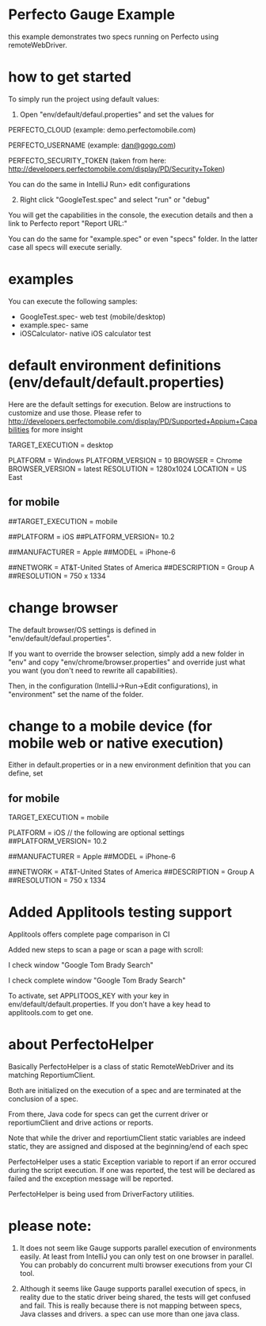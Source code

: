 # Perfecto Gauge Example
this example demonstrates two specs running on Perfecto using remoteWebDriver.

# how to get started

To simply run the project using default values:
1. Open "env/default/defaul.properties" and set the values for

PERFECTO_CLOUD (example: demo.perfectomobile.com)

PERFECTO_USERNAME (example: dan@gogo.com)

PERFECTO_SECURITY_TOKEN (taken from here: http://developers.perfectomobile.com/display/PD/Security+Token)

You can do the same in IntelliJ Run> edit configurations

2. Right click "GoogleTest.spec" and select "run" or "debug"

You will get the capabilities in the console, the execution details and then a link to Perfecto report "Report URL:"

You can do the same for "example.spec" or even "specs" folder.
In the latter case all specs will execute serially.

# examples
You can execute the following samples:
- GoogleTest.spec- web test (mobile/desktop)
- example.spec- same
- iOSCalculator- native iOS calculator test

# default environment definitions (env/default/default.properties)

Here are the default settings for execution. Below are instructions to customize and use those.
Please refer to http://developers.perfectomobile.com/display/PD/Supported+Appium+Capabilities for more insight

TARGET_EXECUTION = desktop

PLATFORM = Windows
PLATFORM_VERSION = 10
BROWSER = Chrome
BROWSER_VERSION = latest
RESOLUTION = 1280x1024
LOCATION = US East

## for mobile
##TARGET_EXECUTION = mobile

##PLATFORM = iOS
##PLATFORM_VERSION= 10.2

##MANUFACTURER = Apple
##MODEL = iPhone-6

##NETWORK = AT&T-United States of America
##DESCRIPTION = Group A
##RESOLUTION = 750 x 1334

# change browser
The default browser/OS settings is defined in "env/default/defaul.properties".

If you want to override the browser selection, simply add a new folder in "env" and copy "env/chrome/browser.properties" and override just what you want (you don't need to rewrite all capabilities).

Then, in the configuration (IntelliJ->Run->Edit configurations), in "environment" set the name of the folder.

# change to a mobile device (for mobile web or native execution)
Either in default.properties or in a new environment definition that you can define, set
## for mobile
TARGET_EXECUTION = mobile

PLATFORM = iOS
// the following are optional settings
##PLATFORM_VERSION= 10.2

##MANUFACTURER = Apple
##MODEL = iPhone-6

##NETWORK = AT&T-United States of America
##DESCRIPTION = Group A
##RESOLUTION = 750 x 1334

# Added Applitools testing support
Applitools offers complete page comparison in CI

Added new steps to scan a page or scan a page with scroll:

I check window "Google Tom Brady Search"

I check complete window "Google Tom Brady Search"

To activate, set APPLITOOS_KEY with your key in env/default/default.properties. If you don't have a key head to applitools.com to get one.

# about PerfectoHelper
Basically PerfectoHelper is a class of static RemoteWebDriver and its matching ReportiumClient.

Both are initialized on the execution of a spec and are terminated at the conclusion of a spec.

From there, Java code for specs can get the current driver or reportiumClient and drive actions or reports.

Note that while the driver and reportiumClient static variables are indeed static, they are assigned and disposed at the beginning/end of each spec

PerfectoHelper uses a static Exception variable to report if an error occured during the script execution. If one was reported, the test will be declared as failed and the exception message will be reported.

PerfectoHelper is being used from DriverFactory utilities.

# please note:

1. It does not seem like Gauge supports parallel execution of environments easily. At least from IntelliJ you can only test on one browser in parallel. You can probably do concurrent multi browser executions from your CI tool.

2. Although it seems like Gauge supports parallel execution of specs, in reality due to the static driver being shared, the tests will get confused and fail. This is really because there is not mapping between specs, Java classes and drivers. a spec can use more than one java class.
